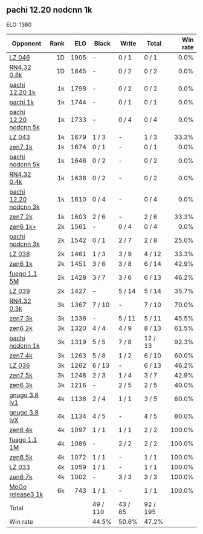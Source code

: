 ## pachi 12.20 nodcnn 1k ##

ELO: 1360

Opponent | Rank | ELO | Black | Write | Total | Win rate
---------|-----:|----:|-------|-------|-------|-------:
[LZ 046](LZ%20046.md) | 1D | 1905 | - | 0 / 1 | 0 / 1 | 0.0%
[RN4.32 0.8k](RN4.32%200.8k.md) | 1D | 1845 | - | 0 / 2 | 0 / 2 | 0.0%
[pachi 12.20 1k](pachi%2012.20%201k.md) | 1k | 1798 | - | 0 / 2 | 0 / 2 | 0.0%
[pachi 1k](pachi%201k.md) | 1k | 1744 | - | 0 / 1 | 0 / 1 | 0.0%
[pachi 12.20 nodcnn 5k](pachi%2012.20%20nodcnn%205k.md) | 1k | 1733 | - | 0 / 4 | 0 / 4 | 0.0%
[LZ 043](LZ%20043.md) | 1k | 1679 | 1 / 3 | - | 1 / 3 | 33.3%
[zen7 1k](zen7%201k.md) | 1k | 1674 | 0 / 1 | - | 0 / 1 | 0.0%
[pachi nodcnn 5k](pachi%20nodcnn%205k.md) | 1k | 1646 | 0 / 2 | - | 0 / 2 | 0.0%
[RN4.32 0.4k](RN4.32%200.4k.md) | 1k | 1638 | 0 / 2 | - | 0 / 2 | 0.0%
[pachi 12.20 nodcnn 3k](pachi%2012.20%20nodcnn%203k.md) | 1k | 1610 | 0 / 4 | - | 0 / 4 | 0.0%
[zen7 2k](zen7%202k.md) | 1k | 1603 | 2 / 6 | - | 2 / 6 | 33.3%
[zen6 1k+](zen6%201k+.md) | 2k | 1561 | - | 0 / 4 | 0 / 4 | 0.0%
[pachi nodcnn 3k](pachi%20nodcnn%203k.md) | 2k | 1542 | 0 / 1 | 2 / 7 | 2 / 8 | 25.0%
[LZ 038](LZ%20038.md) | 2k | 1461 | 1 / 3 | 3 / 9 | 4 / 12 | 33.3%
[zen6 1k](zen6%201k.md) | 2k | 1451 | 3 / 6 | 3 / 8 | 6 / 14 | 42.9%
[fuego 1.1 5M](fuego%201.1%205M.md) | 2k | 1428 | 3 / 7 | 3 / 6 | 6 / 13 | 46.2%
[LZ 039](LZ%20039.md) | 2k | 1427 | - | 5 / 14 | 5 / 14 | 35.7%
[RN4.32 0.3k](RN4.32%200.3k.md) | 3k | 1367 | 7 / 10 | - | 7 / 10 | 70.0%
[zen7 3k](zen7%203k.md) | 3k | 1336 | - | 5 / 11 | 5 / 11 | 45.5%
[zen6 2k](zen6%202k.md) | 3k | 1320 | 4 / 4 | 4 / 9 | 8 / 13 | 61.5%
[pachi nodcnn 1k](pachi%20nodcnn%201k.md) | 3k | 1319 | 5 / 5 | 7 / 8 | 12 / 13 | 92.3%
[zen7 4k](zen7%204k.md) | 3k | 1263 | 5 / 8 | 1 / 2 | 6 / 10 | 60.0%
[LZ 036](LZ%20036.md) | 3k | 1262 | 6 / 13 | - | 6 / 13 | 46.2%
[zen7 5k](zen7%205k.md) | 3k | 1248 | 2 / 3 | 1 / 4 | 3 / 7 | 42.9%
[zen6 3k](zen6%203k.md) | 3k | 1216 | - | 2 / 5 | 2 / 5 | 40.0%
[gnugo 3.8 lv1](gnugo%203.8%20lv1.md) | 4k | 1136 | 2 / 4 | 1 / 1 | 3 / 5 | 60.0%
[gnugo 3.8 lvX](gnugo%203.8%20lvX.md) | 4k | 1134 | 4 / 5 | - | 4 / 5 | 80.0%
[zen6 4k](zen6%204k.md) | 4k | 1097 | 1 / 1 | 1 / 1 | 2 / 2 | 100.0%
[fuego 1.1 1M](fuego%201.1%201M.md) | 4k | 1086 | - | 2 / 2 | 2 / 2 | 100.0%
[zen6 5k](zen6%205k.md) | 4k | 1072 | 1 / 1 | - | 1 / 1 | 100.0%
[LZ 033](LZ%20033.md) | 4k | 1059 | 1 / 1 | - | 1 / 1 | 100.0%
[zen6 7k](zen6%207k.md) | 4k | 1002 | - | 3 / 3 | 3 / 3 | 100.0%
[MoGo release3 1k](MoGo%20release3%201k.md) | 6k | 743 | 1 / 1 | - | 1 / 1 | 100.0%
Total | | | 49 / 110 | 43 / 85 | 92 / 195 | 
Win rate| | | 44.5% | 50.6% | 47.2% | 
